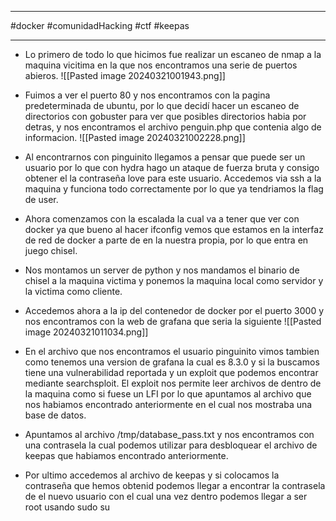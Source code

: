 ----------
#docker  #comunidadHacking #ctf #keepas

--------

- Lo primero de todo lo que hicimos fue realizar un escaneo de nmap a la maquina vicitima en la que nos encontramos una serie de puertos abieros.
![[Pasted image 20240321001943.png]]

- Fuimos a ver el puerto 80 y nos encontramos con la pagina predeterminada de ubuntu, por lo que decidí hacer un escaneo de directorios con gobuster para ver que posibles directorios habia por detras, y nos encontramos el archivo penguin.php que contenia algo de informacion.
![[Pasted image 20240321002228.png]]

- Al encontrarnos con pinguinito llegamos a pensar que puede ser un usuario por lo que con hydra hago un ataque de fuerza bruta y consigo obtener el la contraseña love para este usuario. Accedemos via ssh a la maquina y funciona todo correctamente por lo que ya tendriamos la flag de user.

- Ahora comenzamos con la escalada la cual va a tener que ver con docker ya que bueno al hacer ifconfig vemos que estamos en la  interfaz de red de docker a parte de en la nuestra propia,  por lo que entra en juego chisel.

- Nos montamos un server de python y nos mandamos el binario de chisel a la maquina victima y ponemos la maquina local como servidor y la victima como cliente.

- Accedemos ahora a la ip del contenedor de docker por el puerto 3000 y nos encontramos con la web de grafana que seria la siguiente
 ![[Pasted image 20240321011034.png]]

- En el archivo que nos encontramos el usuario pinguinito vimos tambien como tenemos una version de grafana la cual es 8.3.0 y si la buscamos tiene una vulnerabilidad reportada y un exploit que podemos encontrar mediante searchsploit. El exploit nos permite leer archivos de dentro de la maquina como si fuese un LFI por lo que apuntamos al archivo que nos habiamos encontrado anteriormente en el cual nos mostraba una base de datos.

- Apuntamos al archivo /tmp/database_pass.txt y nos encontramos con una contrasela la cual podemos utilizar para desbloquear el archivo de keepas que habiamos encontrado anteriormente. 

- Por ultimo accedemos al archivo de keepas y si colocamos la contraseña que hemos obtenid podemos llegar a encontrar la contrasela de el nuevo usuario con el cual una vez dentro podemos llegar a ser root usando sudo su